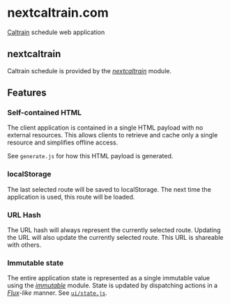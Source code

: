 # nextcaltrain.com

[Caltrain][] schedule web application

[caltrain]: http://www.caltrain.com/ "California commuter rail line"

## nextcaltrain

Caltrain schedule is provided by the *[nextcaltrain][]* module.

[nextcaltrain]: https://github.com/parshap/nextcaltrain

## Features

### Self-contained HTML

The client application is contained in a single HTML payload with no
external resources. This allows clients to retrieve and cache only a
single resource and simplifies offline access.

See `generate.js` for how this HTML payload is generated.

### localStorage

The last selected route will be saved to localStorage. The next time the
application is used, this route will be loaded.

### URL Hash

The URL hash will always represent the currently selected route.
Updating the URL will also update the currently selected route. This
URL is shareable with others.

### Immutable state

The entire application state is represented as a single immutable value
using the *[immutable][immutable-js]* module. State is updated by
dispatching actions in a *[Flux][]-like* manner. See
[`ui/state.js`][ui/state.js].

[immutable-js]: https://www.npmjs.com/package/immutable
[flux]: http://facebook.github.io/flux/docs/overview.html
[ui/state.js]: ./ui/state.js
